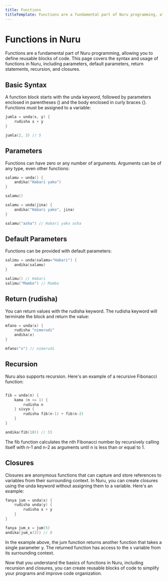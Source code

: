```yaml
---
title: Functions
titleTemplate: Functions are a fundamental part of Nuru programming, allowing you to define reusable blocks of code.
---
```


# Functions in Nuru

Functions are a fundamental part of Nuru programming, allowing you to define reusable blocks of code. This page covers the syntax and usage of functions in Nuru, including parameters, default parameters, return statements, recursion, and closures.

## Basic Syntax

A function block starts with the unda keyword, followed by parameters enclosed in parentheses () and the body enclosed in curly braces {}. Functions must be assigned to a variable:

```go
jumla = unda(x, y) {
    rudisha x + y
}

jumla(2, 3) // 5
```

## Parameters

Functions can have zero or any number of arguments. Arguments can be of any type, even other functions:

```go
salamu = unda() {
    andika("Habari yako")
}

salamu()

salamu = unda(jina) {
    andika("Habari yako", jina)
}

salamu("asha") // Habari yako asha
```

## Default Parameters

Functions can be provided with default parameters:

```go
salimu = unda(salamu="Habari") {
    andika(salamu)
}

salimu() // Habari
salimu("Mambo") // Mambo
```

## Return (rudisha)

You can return values with the rudisha keyword. The rudisha keyword will terminate the block and return the value:

```go
mfano = unda(x) {
    rudisha "nimerudi"
    andika(x)
}

mfano("x") // nimerudi
```

## Recursion

Nuru also supports recursion. Here's an example of a recursive Fibonacci function:

```go

fib = unda(n) {
    kama (n <= 1) {
        rudisha n
    } sivyo {
        rudisha fib(n-1) + fib(n-2)
    }
}

andika(fib(10)) // 55
```

The fib function calculates the nth Fibonacci number by recursively calling itself with n-1 and n-2 as arguments until n is less than or equal to 1.

## Closures

Closures are anonymous functions that can capture and store references to variables from their surrounding context. In Nuru, you can create closures using the unda keyword without assigning them to a variable. Here's an example:

```go
fanya jum = unda(x) {
    rudisha unda(y) {
        rudisha x + y
    }
}

fanya jum_x = jum(5)
andika(jum_x(3)) // 8
```

In the example above, the jum function returns another function that takes a single parameter y. The returned function has access to the x variable from its surrounding context.

Now that you understand the basics of functions in Nuru, including recursion and closures, you can create reusable blocks of code to simplify your programs and improve code organization.
